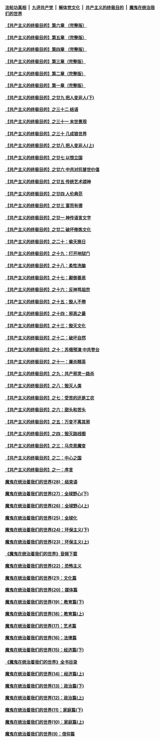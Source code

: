 ####  [法轮功真相](../../../../basic/blob/master/README.md?t=11082301) &nbsp;|&nbsp; [九评共产党](../../../../9ping.md/blob/master/README.md?t=11082301) &nbsp;|&nbsp; [解体党文化](../../../../jtdwh.md/blob/master/README.md?t=11082301)  &nbsp;|&nbsp; [共产主义的终极目的](../../../../gczydzjmd.md/blob/master/README.md?t=11082301) &nbsp;|&nbsp; [魔鬼在统治我们的世界](../../../../mgztzwmdsj.md/blob/master/README.md?t=11082301) 

#### [【共产主义的终极目的】第六章 （完整版）](../pages/nsc422/n11428913.md?t=11082301) 

#### [【共产主义的终极目的】第五章 （完整版）](../pages/nsc422/n11428912.md?t=11082301) 

#### [【共产主义的终极目的】第四章 （完整版）](../pages/nsc422/n11428907.md?t=11082301) 

#### [【共产主义的终极目的】第三章（完整版）](../pages/nsc422/n11428848.md?t=11082301) 

#### [【共产主义的终极目的】第二章（完整版）](../pages/nsc422/n11428831.md?t=11082301) 

#### [【共产主义的终极目的】第一章（完整版）](../pages/nsc422/n11417651.md?t=11082301) 

#### [【共产主义的终极目的】之廿九 把人变非人(下)](../pages/nsc422/n11344140.md?t=11082301) 

#### [【共产主义的终极目的】之三十二 结语](../pages/nsc422/n11360535.md?t=11082301) 

#### [【共产主义的终极目的】之三十一 末世景观](../pages/nsc422/n11351129.md?t=11082301) 

#### [【共产主义的终极目的】之三十 几成狼世界](../pages/nsc422/n11348280.md?t=11082301) 

#### [【共产主义的终极目的】之廿八 把人变非人(上)](../pages/nsc422/n11340492.md?t=11082301) 

#### [【共产主义的终极目的】之廿七 以恨立国](../pages/nsc422/n11336944.md?t=11082301) 

#### [【共产主义的终极目的】之廿六 中共对抗普世价值](../pages/nsc422/n11324785.md?t=11082301) 

#### [【共产主义的终极目的】之廿五 传统艺术颂神](../pages/nsc422/n11296396.md?t=11082301) 

#### [【共产主义的终极目的】之廿四 人伦典范](../pages/nsc422/n11296397.md?t=11082301) 

#### [【共产主义的终极目的】之廿三 富而有德](../pages/nsc422/n11283598.md?t=11082301) 

#### [【共产主义的终极目的】之廿一 神传语言文字](../pages/nsc422/n11263265.md?t=11082301) 

#### [【共产主义的终极目的】之廿二 破坏修炼文化](../pages/nsc422/n11245728.md?t=11082301) 

#### [【共产主义的终极目的】之二十：偷天换日](../pages/nsc422/n11238846.md?t=11082301) 

#### [【共产主义的终极目的】之十九：打开地狱门](../pages/nsc422/n11206376.md?t=11082301) 

#### [【共产主义的终极目的】之十八：柔性洗脑](../pages/nsc422/n11199994.md?t=11082301) 

#### [【共产主义的终极目的】之十七：颠倒善恶](../pages/nsc422/n11179782.md?t=11082301) 

#### [【共产主义的终极目的】之十六：反神骂祖宗](../pages/nsc422/n11166798.md?t=11082301) 

#### [【共产主义的终极目的】之十五：毁人不倦](../pages/nsc422/n11166792.md?t=11082301) 

#### [【共产主义的终极目的】之十四：邪恶之最](../pages/nsc422/n11150249.md?t=11082301) 

#### [【共产主义的终极目的】之十三：毁灭文化](../pages/nsc422/n11135227.md?t=11082301) 

#### [【共产主义的终极目的】之十二：破坏自然](../pages/nsc422/n11135214.md?t=11082301) 

#### [【共产主义的终极目的】之十：苏俄预演 中共登台](../pages/nsc422/n11118424.md?t=11082301) 

#### [【共产主义的终极目的】之十一：屠杀精英](../pages/nsc422/n11118442.md?t=11082301) 

#### [【共产主义的终极目的】之九：共产邪灵一路杀](../pages/nsc422/n11114139.md?t=11082301) 

#### [【共产主义的终极目的】之八：毁灭人类](../pages/nsc422/n11108503.md?t=11082301) 

#### [【共产主义的终极目的】之七：受苦的还是工农](../pages/nsc422/n11101809.md?t=11082301) 

#### [【共产主义的终极目的】之六：甜头和苦头](../pages/nsc422/n11096971.md?t=11082301) 

#### [【共产主义的终极目的】之五：万变不离其邪](../pages/nsc422/n11091285.md?t=11082301) 

#### [【共产主义的终极目的】之四：毁灭路线图](../pages/nsc422/n11086284.md?t=11082301) 

#### [【共产主义的终极目的】之三：马克思魔变](../pages/nsc422/n11061941.md?t=11082301) 

#### [【共产主义的终极目的】之二：中心之国](../pages/nsc422/n11047728.md?t=11082301) 

#### [【共产主义的终极目的】之一：序言](../pages/nsc422/n11086077.md?t=11082301) 

#### [魔鬼在统治着我们的世界(28)：结束语](../pages/nsc422/n10936246.md?t=11082301) 

#### [魔鬼在统治着我们的世界(27)：全球野心(下)](../pages/nsc422/n10928319.md?t=11082301) 

#### [魔鬼在统治着我们的世界(26)：全球野心(上)](../pages/nsc422/n10900318.md?t=11082301) 

#### [魔鬼在统治着我们的世界(25)：全球化](../pages/nsc422/n10788205.md?t=11082301) 

#### [魔鬼在统治着我们的世界(24)：环保主义(下)](../pages/nsc422/n10695307.md?t=11082301) 

#### [魔鬼在统治着我们的世界(23)：环保主义(上)](../pages/nsc422/n10688613.md?t=11082301) 

#### [《魔鬼在统治着我们的世界》音频下载](../pages/nsc422/n10635553.md?t=11082301) 

#### [魔鬼在统治着我们的世界(22)：恐怖主义](../pages/nsc422/n10614727.md?t=11082301) 

#### [魔鬼在统治着我们的世界(21)：文化篇](../pages/nsc422/n10597706.md?t=11082301) 

#### [魔鬼在统治着我们的世界(20)：媒体篇](../pages/nsc422/n10586579.md?t=11082301) 

#### [魔鬼在统治着我们的世界(19)：教育篇(下)](../pages/nsc422/n10564808.md?t=11082301) 

#### [魔鬼在统治着我们的世界(18)：教育篇(上)](../pages/nsc422/n10526970.md?t=11082301) 

#### [魔鬼在统治着我们的世界(17)：艺术篇](../pages/nsc422/n10499093.md?t=11082301) 

#### [魔鬼在统治着我们的世界(16)：法律篇](../pages/nsc422/n10485969.md?t=11082301) 

#### [魔鬼在统治着我们的世界(15)：经济篇(下)](../pages/nsc422/n10469975.md?t=11082301) 

#### [《魔鬼在统治着我们的世界》全书目录](../pages/nsc422/n10464261.md?t=11082301) 

#### [魔鬼在统治着我们的世界(14)：经济篇(上)](../pages/nsc422/n10457370.md?t=11082301) 

#### [魔鬼在统治着我们的世界(13)：政治篇(下)](../pages/nsc422/n10448270.md?t=11082301) 

#### [魔鬼在统治着我们的世界(12)：政治篇(上)](../pages/nsc422/n10444576.md?t=11082301) 

#### [魔鬼在统治着我们的世界(11)：家庭篇(下)](../pages/nsc422/n10440961.md?t=11082301) 

#### [魔鬼在统治着我们的世界(10)：家庭篇(上)](../pages/nsc422/n10435448.md?t=11082301) 

#### [魔鬼在统治着我们的世界(9)：信仰篇](../pages/nsc422/n10432159.md?t=11082301) 

